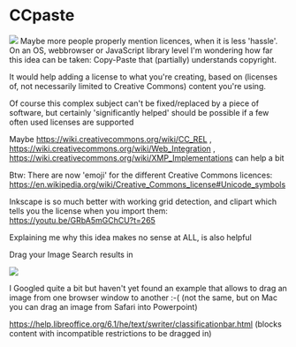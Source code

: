 # CCpaste
![](https://repository-images.githubusercontent.com/151335850/75306700-bc3f-11eb-873c-a20b77423bbe)
Maybe more people properly mention licences, when it is less 'hassle'.
On an OS, webbrowser or JavaScript library level I'm wondering how far this idea can be taken: Copy-Paste that (partially) understands copyright.

It would help adding a license to what you're creating, based on (licenses of, not necessarily limited to Creative Commons) content you're using.

Of course this complex subject can't be fixed/replaced by a piece of software, but certainly 'significantly helped' should be possible if a few often used licenses are supported


Maybe https://wiki.creativecommons.org/wiki/CC_REL , https://wiki.creativecommons.org/wiki/Web_Integration , https://wiki.creativecommons.org/wiki/XMP_Implementations can help a bit

Btw: There are now 'emoji' for the different Creative Commons licences: https://en.wikipedia.org/wiki/Creative_Commons_license#Unicode_symbols

Inkscape is so much better with working grid detection, and clipart which tells you the license when you import them: https://youtu.be/GRbA5mGChCU?t=265

Explaining me why this idea makes no sense at ALL, is also helpful

Drag your Image Search results in

![](https://repository-images.githubusercontent.com/217835174/230adadd-e41e-4520-86af-085408bce9da)

I Googled quite a bit but haven't yet found an example that allows to drag an image from one browser window to another :-( (not the same, but on Mac you can drag an image from Safari into Powerpoint)

https://help.libreoffice.org/6.1/he/text/swriter/classificationbar.html (blocks content with incompatible restrictions to be dragged in)
